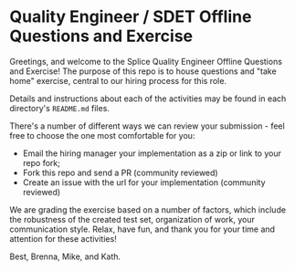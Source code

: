 # Quality Engineer / SDET Offline Questions and Exercise

Greetings, and welcome to the Splice Quality Engineer Offline Questions and Exercise! The purpose of this repo is to house questions and "take home" exercise, central to our hiring process for this role. 

Details and instructions about each of the activities may be found in each directory's `README.md` files.

There's a number of different ways we can review your submission - feel free to choose the one most comfortable for you:

- Email the hiring manager your implementation as a zip or link to your repo fork;
- Fork this repo and send a PR (community reviewed)
- Create an issue with the url for your implementation (community reviewed)

We are grading the exercise based on a number of factors, which include the robustness of the created test set, organization of work, your communication style. Relax, have fun, and thank you for your time and attention for these activities!


Best,
Brenna, Mike, and Kath.
